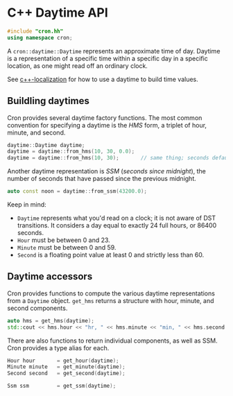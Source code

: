 # C++ Daytime API

```c++
#include "cron.hh"
using namespace cron;
```

A `cron::daytime::Daytime` represents an approximate time of day.  Daytime is a representation of a specific time within a specific day in a specific location, as one might read off an ordinary clock.

See [c++-localization](c++-localization.md) for how to use a daytime to build time values.


## Buildling daytimes

Cron provides several daytime factory functions. The most common convention for specifying a daytime is the _HMS_ form, a triplet of hour, minute, and second. 

```c++
daytime::Daytime daytime;
daytime = daytime::from_hms(10, 30, 0.0);
daytime = daytime::from_hms(10, 30);       // same thing; seconds defaults to 0
```

Another daytime representation is _SSM_ (_seconds since midnight_), the number of seconds that have passed since the previous midnight.

```c++
auto const noon = daytime::from_ssm(43200.0); 
```

Keep in mind:

- `Daytime` represents what you'd read on a clock; it is not aware of DST transitions. It considers a day equal to exactly 24 full hours, or 86400 seconds.
- `Hour` must be between 0 and 23.
- `Minute` must be between 0 and 59.
- `Second` is a floating point value at least 0 and strictly less than 60.


## Daytime accessors

Cron provides functions to compute the various daytime representations from a `Daytime` object.  `get_hms` returns a structure with hour, minute, and second components.

```c++
auto hms = get_hms(daytime);
std::cout << hms.hour << "hr, " << hms.minute << "min, " << hms.second << "sec\n";
```

There are also functions to return individual components, as well as SSM.  Cron provides a type alias for each.

```c++
Hour hour       = get_hour(daytime);
Minute minute   = get_minute(daytime);
Second second   = get_second(daytime);

Ssm ssm         = get_ssm(daytime);
```

